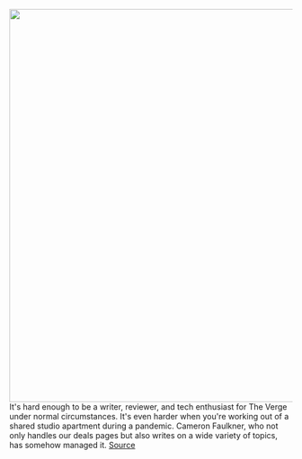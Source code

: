 <img src='https://cdn.vox-cdn.com/thumbor/PSZGGrp2Do7jklLEk3DbybJIC5k=/0x0:2040x1530/1200x675/filters:focal(857x602:1183x928)/cdn.vox-cdn.com/uploads/chorus_image/image/68767654/cfaulkner_210201_4392_0014.0.jpg' width='700px' /><br/>
It's hard enough to be a writer, reviewer, and tech enthusiast for The Verge under normal circumstances. It's even harder when you're working out of a shared studio apartment during a pandemic. Cameron Faulkner, who not only handles our deals pages but also writes on a wide variety of topics, has somehow managed it.
<a href='https://www.theverge.com/22264684/remote-work-desk-home-set-up-cameron-faulkner-acer-lg-tech-reporter'> Source <a/>